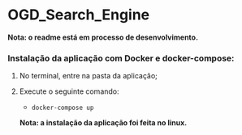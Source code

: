 # OGD_Search_Engine

**Nota: o readme está em processo de desenvolvimento.**

### Instalação da aplicação com Docker e docker-compose:

1. No terminal, entre na pasta da aplicação;
2. Execute o seguinte comando:
    - `docker-compose up`

    **Nota: a instalação da aplicação foi feita no linux.**
